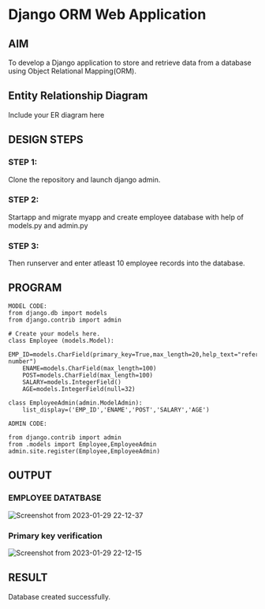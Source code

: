 # Django ORM Web Application

## AIM
To develop a Django application to store and retrieve data from a database using Object Relational Mapping(ORM).

## Entity Relationship Diagram

Include your ER diagram here

## DESIGN STEPS

### STEP 1:
Clone the repository and launch django admin.

### STEP 2:
Startapp and migrate myapp and create employee database with help of models.py and admin.py

### STEP 3:
Then runserver and enter atleast 10 employee records into the database.

## PROGRAM
```
MODEL CODE:
from django.db import models
from django.contrib import admin

# Create your models here.
class Employee (models.Model):
    EMP_ID=models.CharField(primary_key=True,max_length=20,help_text="reference number")
    ENAME=models.CharField(max_length=100)
    POST=models.CharField(max_length=100)
    SALARY=models.IntegerField()
    AGE=models.IntegerField(null=32)

class EmployeeAdmin(admin.ModelAdmin):
    list_display=('EMP_ID','ENAME','POST','SALARY','AGE')

ADMIN CODE:

from django.contrib import admin
from .models import Employee,EmployeeAdmin
admin.site.register(Employee,EmployeeAdmin)
```

## OUTPUT
### EMPLOYEE DATATBASE
![Screenshot from 2023-01-29 22-12-37](https://user-images.githubusercontent.com/119477817/215340984-04d5a87e-91f5-44ac-8801-42f1eb5bb064.png)

### Primary key verification
![Screenshot from 2023-01-29 22-12-15](https://user-images.githubusercontent.com/119477817/215341001-9bfc8c73-ad0c-4c9f-8a28-77a40cc0ef7e.png)


## RESULT
Database created successfully.
